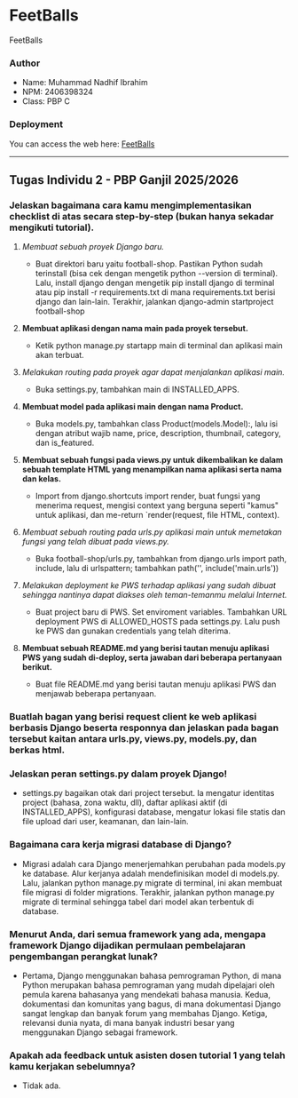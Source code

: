 # FeetBalls
FeetBalls

### Author
- Name: Muhammad Nadhif Ibrahim
- NPM: 2406398324
- Class: PBP C

### Deployment
You can access the web here: [FeetBalls](https://muhammad-nadhif41-footballshop.pbp.cs.ui.ac.id/)

---

## Tugas Individu 2 - PBP Ganjil 2025/2026

### Jelaskan bagaimana cara kamu mengimplementasikan checklist di atas secara step-by-step (bukan hanya sekadar mengikuti tutorial).

1. *Membuat sebuah proyek Django baru.*
   - Buat direktori baru yaitu football-shop. Pastikan Python sudah terinstall (bisa cek dengan mengetik python --version di terminal). Lalu, install django dengan mengetik pip install django di terminal atau pip install -r requirements.txt di mana requirements.txt berisi django dan lain-lain. Terakhir, jalankan django-admin startproject football-shop

2. **Membuat aplikasi dengan nama main pada proyek tersebut.**
   - Ketik python manage.py startapp main di terminal dan aplikasi main akan terbuat.

3. *Melakukan *routing pada proyek agar dapat menjalankan aplikasi main.**
   - Buka settings.py, tambahkan main di INSTALLED_APPS.

4. **Membuat model pada aplikasi main dengan nama Product.**
   - Buka models.py, tambahkan class Product(models.Model):, lalu isi dengan atribut wajib name, price, description, thumbnail, category, dan is_featured.

5. **Membuat sebuah fungsi pada views.py untuk dikembalikan ke dalam sebuah template HTML yang menampilkan nama aplikasi serta nama dan kelas.**
   - Import from django.shortcuts import render, buat fungsi yang menerima request, mengisi context yang berguna seperti "kamus" untuk aplikasi, dan me-return `render(request, file HTML, context).

6. *Membuat sebuah *routing pada urls.py aplikasi main untuk memetakan fungsi yang telah dibuat pada views.py.**
   - Buka football-shop/urls.py, tambahkan from django.urls import path, include, lalu di urlspattern; tambahkan path('', include('main.urls'))

7. *Melakukan deployment ke PWS terhadap aplikasi yang sudah dibuat sehingga nantinya dapat diakses oleh teman-temanmu melalui Internet.*
   - Buat project baru di PWS. Set enviroment variables. Tambahkan URL deployment PWS di ALLOWED_HOSTS pada settings.py. Lalu push ke PWS dan gunakan credentials yang telah diterima.

8. **Membuat sebuah README.md yang berisi tautan menuju aplikasi PWS yang sudah di-deploy, serta jawaban dari beberapa pertanyaan berikut.**
   - Buat file README.md yang berisi tautan menuju aplikasi PWS dan menjawab beberapa pertanyaan.

### Buatlah bagan yang berisi request client ke web aplikasi berbasis Django beserta responnya dan jelaskan pada bagan tersebut kaitan antara urls.py, views.py, models.py, dan berkas html.


### Jelaskan peran settings.py dalam proyek Django!
 - settings.py bagaikan otak dari project tersebut. Ia mengatur identitas project (bahasa, zona waktu, dll), daftar aplikasi aktif (di INSTALLED_APPS), konfigurasi database,  mengatur lokasi file statis dan file upload dari user, keamanan, dan lain-lain.

### Bagaimana cara kerja migrasi database di Django?
 - Migrasi adalah cara Django menerjemahkan perubahan pada models.py ke database. Alur kerjanya adalah mendefinisikan model di models.py. Lalu, jalankan python manage.py migrate di terminal, ini akan membuat file migrasi di folder migrations. Terakhir, jalankan python manage.py migrate di terminal sehingga tabel dari model akan terbentuk di database.

### Menurut Anda, dari semua framework yang ada, mengapa framework Django dijadikan permulaan pembelajaran pengembangan perangkat lunak?
 - Pertama, Django menggunakan bahasa pemrograman Python, di mana Python merupakan bahasa pemrograman yang mudah dipelajari oleh pemula karena bahasanya yang mendekati bahasa manusia. Kedua, dokumentasi dan komunitas yang bagus, di mana dokumentasi Django sangat lengkap dan banyak forum yang membahas Django. Ketiga, relevansi dunia nyata, di mana banyak industri besar yang menggunakan Django sebagai framework.

### Apakah ada feedback untuk asisten dosen tutorial 1 yang telah kamu kerjakan sebelumnya?
 - Tidak ada.
